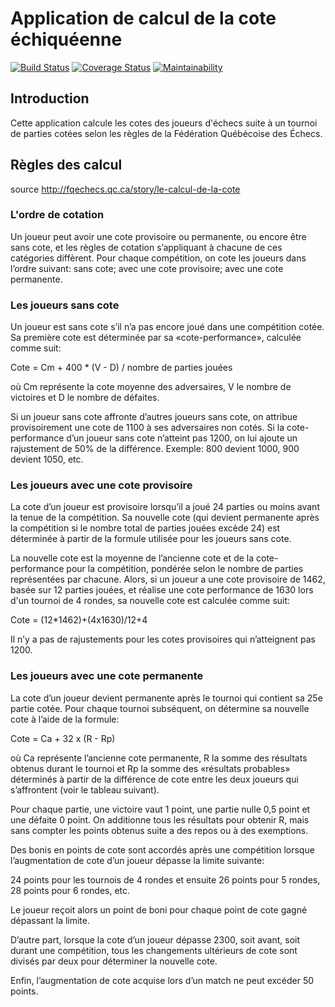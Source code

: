  # Application de calcul de la cote échiquéenne

[![Build Status](https://travis-ci.org/studur/chess-jersey-rest-service.svg?branch=master)](https://travis-ci.org/studur/chess-jersey-rest-service)
[![Coverage Status](https://coveralls.io/repos/github/studur/chess-jersey-rest-service/badge.svg?branch=master)](https://coveralls.io/github/studur/chess-jersey-rest-service?branch=master)
[![Maintainability](https://api.codeclimate.com/v1/badges/2d59811af9f71f0b1528/maintainability)](https://codeclimate.com/github/studur/chess-jersey-rest-service/maintainability)

## Introduction

Cette application calcule les cotes des joueurs d'échecs suite à un tournoi de parties cotées selon les règles de la Fédération Québécoise des Échecs.

## Règles des calcul

source http://fqechecs.qc.ca/story/le-calcul-de-la-cote

### L'ordre de cotation

Un joueur peut avoir une cote provisoire ou permanente, ou encore être sans cote, et les règles de cotation s’appliquant à chacune de ces catégories diffèrent. Pour chaque compétition, on cote les joueurs dans l’ordre suivant: sans cote; avec une cote provisoire; avec une cote permanente.

### Les joueurs sans cote

Un joueur est sans cote s’il n’a pas encore joué dans une compétition cotée. Sa première cote est déterminée par sa «cote-performance», calculée comme suit:

Cote = Cm + 400 * (V - D) / nombre de parties jouées

où Cm représente la cote moyenne des adversaires,
V le nombre de victoires et D le nombre de défaites.

Si un joueur sans cote affronte d’autres joueurs sans cote, on attribue provisoirement une cote de 1100 à ses adversaires non cotés. Si la cote-performance d’un joueur sans cote n’atteint pas 1200, on lui ajoute un rajustement de 50% de la différence. Exemple: 800 devient 1000, 900 devient 1050, etc.

### Les joueurs avec une cote provisoire

La cote d’un joueur est provisoire lorsqu’il a joué 24 parties ou moins avant la tenue de la compétition. Sa nouvelle cote (qui devient permanente après la compétition si le nombre total de parties jouées excède 24) est déterminée à partir de la formule utilisée pour les joueurs sans cote.

La nouvelle cote est la moyenne de l’ancienne cote et de la cote-performance pour la compétition, pondérée selon le nombre de parties représentées par chacune. Alors, si un joueur a une cote provisoire de 1462, basée sur 12 parties jouées, et réalise une cote performance de 1630 lors d'un tournoi de 4 rondes, sa nouvelle cote est calculée comme suit:

Cote = (12*1462)+(4x1630)/12+4

Il n’y a pas de rajustements pour les cotes provisoires qui n’atteignent pas 1200.

### Les joueurs avec une cote permanente

La cote d’un joueur devient permanente après le tournoi qui contient sa 25e partie cotée. Pour chaque tournoi subséquent, on détermine sa nouvelle cote à l’aide de la formule:

Cote = Ca + 32 x (R - Rp)

où Ca représente l’ancienne cote permanente, R la somme des résultats obtenus durant le tournoi et Rp la somme des «résultats probables» déterminés à partir de la différence de cote entre les deux joueurs qui s’affrontent (voir le tableau suivant).

Pour chaque partie, une victoire vaut 1 point, une partie nulle 0,5 point et une défaite 0 point. On additionne tous les résultats pour obtenir R, mais sans compter les points obtenus suite a des repos ou à des exemptions.

Des bonis en points de cote sont accordés après une compétition lorsque l’augmentation de cote d’un joueur dépasse la limite suivante:

24 points pour les tournois de 4 rondes et ensuite
26 points pour 5 rondes,
28 points pour 6 rondes, etc.

Le joueur reçoit alors un point de boni pour chaque point de cote gagné dépassant la limite.

D’autre part, lorsque la cote d’un joueur dépasse 2300, soit avant, soit durant une compétition, tous les changements ultérieurs de cote sont divisés par deux pour déterminer la nouvelle cote.

Enfin, l’augmentation de cote acquise lors d’un match ne peut excéder 50 points.